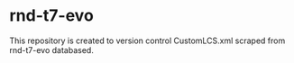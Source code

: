 # rnd-t7-evo
This repository is created to version control CustomLCS.xml scraped from rnd-t7-evo databased.
